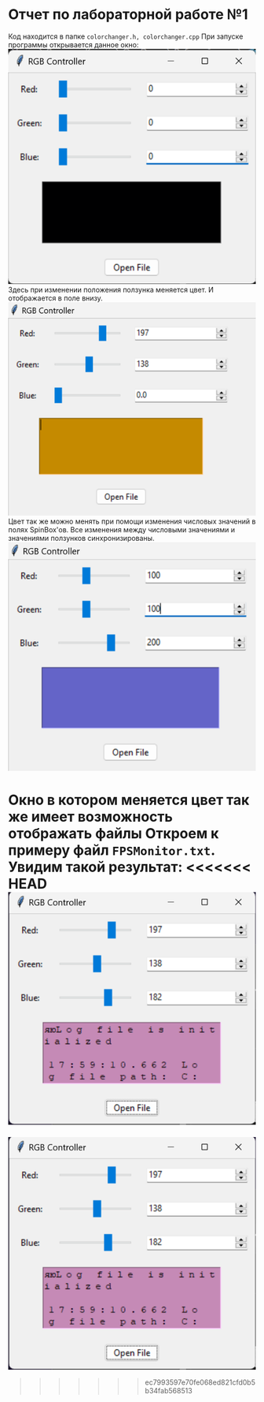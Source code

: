# Отчет по лабораторной работе №1

Код находится в папке `colorchanger.h, colorchanger.cpp`
При запуске программы открывается данное окно:
![image1.png](.\images/image1.png)
Здесь при изменении положения ползунка меняется цвет. И отображается в поле внизу. 
![image3.png](.\images/image3.png)
Цвет так же можно менять при помощи изменения числовых значений в полях SpinBox'ов.  Все изменения между числовыми значениями и значениями ползунков синхронизированы.
![image4.png](.\images/image4.png)

Окно в котором меняется цвет так же имеет возможность отображать файлы
Откроем к примеру файл `FPSMonitor.txt`. Увидим такой результат:
<<<<<<< HEAD
![image2.png](.\images/image2.png)
=======
![image2.png](.\images/image2.png)
>>>>>>> ec7993597e70fe068ed821cfd0b5b34fab568513
